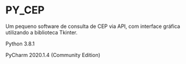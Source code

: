 # PY_CEP
Um pequeno software de consulta de CEP via API, com interface gráfica utilizando a biblioteca Tkinter.

Python 3.8.1

PyCharm 2020.1.4 (Community Edition)
